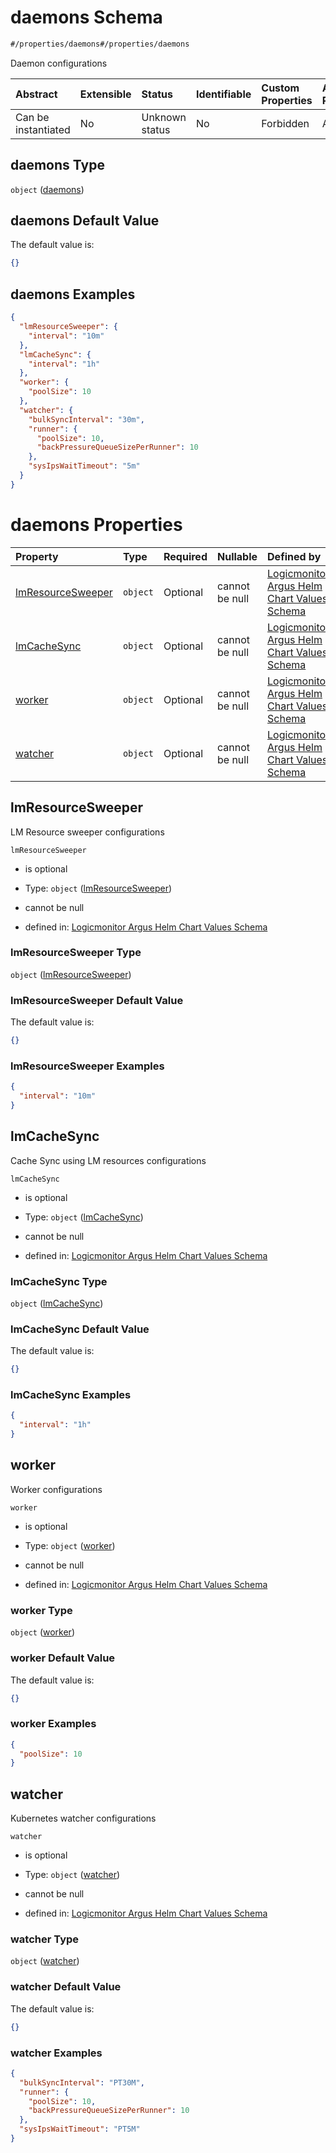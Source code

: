 # daemons Schema

```txt
#/properties/daemons#/properties/daemons
```

Daemon configurations

| Abstract            | Extensible | Status         | Identifiable | Custom Properties | Additional Properties | Access Restrictions | Defined In                                                        |
| :------------------ | :--------- | :------------- | :----------- | :---------------- | :-------------------- | :------------------ | :---------------------------------------------------------------- |
| Can be instantiated | No         | Unknown status | No           | Forbidden         | Allowed               | none                | [values.schema.json\*](values.schema.json "open original schema") |

## daemons Type

`object` ([daemons](values-properties-daemons.md))

## daemons Default Value

The default value is:

```json
{}
```

## daemons Examples

```json
{
  "lmResourceSweeper": {
    "interval": "10m"
  },
  "lmCacheSync": {
    "interval": "1h"
  },
  "worker": {
    "poolSize": 10
  },
  "watcher": {
    "bulkSyncInterval": "30m",
    "runner": {
      "poolSize": 10,
      "backPressureQueueSizePerRunner": 10
    },
    "sysIpsWaitTimeout": "5m"
  }
}
```

# daemons Properties

| Property                                | Type     | Required | Nullable       | Defined by                                                                                                                                                                                                    |
| :-------------------------------------- | :------- | :------- | :------------- | :------------------------------------------------------------------------------------------------------------------------------------------------------------------------------------------------------------ |
| [lmResourceSweeper](#lmresourcesweeper) | `object` | Optional | cannot be null | [Logicmonitor Argus Helm Chart Values Schema](values-properties-daemons-properties-lmresourcesweeper.md "#/properties/daemons/properties/lmResourceSweeper#/properties/daemons/properties/lmResourceSweeper") |
| [lmCacheSync](#lmcachesync)             | `object` | Optional | cannot be null | [Logicmonitor Argus Helm Chart Values Schema](values-properties-daemons-properties-lmcachesync.md "#/properties/daemons/properties/lmCacheSync#/properties/daemons/properties/lmCacheSync")                   |
| [worker](#worker)                       | `object` | Optional | cannot be null | [Logicmonitor Argus Helm Chart Values Schema](values-properties-daemons-properties-worker.md "#/properties/daemons/properties/worker#/properties/daemons/properties/worker")                                  |
| [watcher](#watcher)                     | `object` | Optional | cannot be null | [Logicmonitor Argus Helm Chart Values Schema](values-properties-daemons-properties-watcher.md "#/properties/daemons/properties/watcher#/properties/daemons/properties/watcher")                               |

## lmResourceSweeper

LM Resource sweeper configurations

`lmResourceSweeper`

*   is optional

*   Type: `object` ([lmResourceSweeper](values-properties-daemons-properties-lmresourcesweeper.md))

*   cannot be null

*   defined in: [Logicmonitor Argus Helm Chart Values Schema](values-properties-daemons-properties-lmresourcesweeper.md "#/properties/daemons/properties/lmResourceSweeper#/properties/daemons/properties/lmResourceSweeper")

### lmResourceSweeper Type

`object` ([lmResourceSweeper](values-properties-daemons-properties-lmresourcesweeper.md))

### lmResourceSweeper Default Value

The default value is:

```json
{}
```

### lmResourceSweeper Examples

```json
{
  "interval": "10m"
}
```

## lmCacheSync

Cache Sync using LM resources configurations

`lmCacheSync`

*   is optional

*   Type: `object` ([lmCacheSync](values-properties-daemons-properties-lmcachesync.md))

*   cannot be null

*   defined in: [Logicmonitor Argus Helm Chart Values Schema](values-properties-daemons-properties-lmcachesync.md "#/properties/daemons/properties/lmCacheSync#/properties/daemons/properties/lmCacheSync")

### lmCacheSync Type

`object` ([lmCacheSync](values-properties-daemons-properties-lmcachesync.md))

### lmCacheSync Default Value

The default value is:

```json
{}
```

### lmCacheSync Examples

```json
{
  "interval": "1h"
}
```

## worker

Worker configurations

`worker`

*   is optional

*   Type: `object` ([worker](values-properties-daemons-properties-worker.md))

*   cannot be null

*   defined in: [Logicmonitor Argus Helm Chart Values Schema](values-properties-daemons-properties-worker.md "#/properties/daemons/properties/worker#/properties/daemons/properties/worker")

### worker Type

`object` ([worker](values-properties-daemons-properties-worker.md))

### worker Default Value

The default value is:

```json
{}
```

### worker Examples

```json
{
  "poolSize": 10
}
```

## watcher

Kubernetes watcher configurations

`watcher`

*   is optional

*   Type: `object` ([watcher](values-properties-daemons-properties-watcher.md))

*   cannot be null

*   defined in: [Logicmonitor Argus Helm Chart Values Schema](values-properties-daemons-properties-watcher.md "#/properties/daemons/properties/watcher#/properties/daemons/properties/watcher")

### watcher Type

`object` ([watcher](values-properties-daemons-properties-watcher.md))

### watcher Default Value

The default value is:

```json
{}
```

### watcher Examples

```json
{
  "bulkSyncInterval": "PT30M",
  "runner": {
    "poolSize": 10,
    "backPressureQueueSizePerRunner": 10
  },
  "sysIpsWaitTimeout": "PT5M"
}
```
